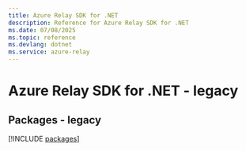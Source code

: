```yaml
---
title: Azure Relay SDK for .NET
description: Reference for Azure Relay SDK for .NET
ms.date: 07/08/2025
ms.topic: reference
ms.devlang: dotnet
ms.service: azure-relay
---
```

# Azure Relay SDK for .NET - legacy
## Packages - legacy
[!INCLUDE [packages](relay-index.md)]
